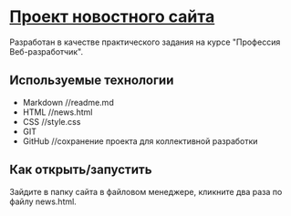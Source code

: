 # [Проект новостного сайта](./news.html)

Разработан в качестве практического задания на курсе "Профессия Веб-разработчик".
## Используемые технологии

* Markdown //readme.md
* HTML //news.html
* CSS //style.css
* GIT
* GitHub //сохранение проекта для коллективной разработки

## Как открыть/запустить

Зайдите в папку сайта в файловом менеджере, кликните два раза по файлу news.html.
